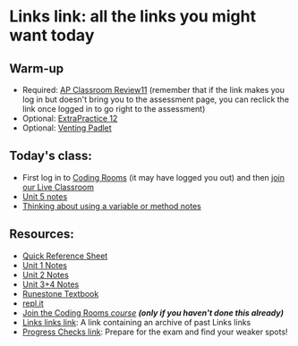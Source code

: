 # Links link: all the links you might want today
## Warm-up
* Required: [AP Classroom Review11](https://apclassroom.collegeboard.org/8/assessments/assignments/33494789) (remember that if the link makes you log in but doesn't bring you to the assessment page, you can reclick the link once logged in to go right to the assessment)
* Optional: [ExtraPractice 12](https://apclassroom.collegeboard.org/8/assessments/assignments/33478975)
* Optional: [Venting Padlet](https://viewpointschool2.padlet.org/nolandonoghue2/cjt42uuauv8r9ym7)

## Today's class:
* First log in to [Coding Rooms](http://app.codingrooms.com/) (it may have logged you out) and then [join our Live Classroom](https://app.codingrooms.com/c-join/c/TiL0Tixk8AJ0)
* [Unit 5 notes](https://gist.github.com/mrDonoghue/7312efdb78dca463096ddffcb9f66c0b)
* [Thinking about using a variable or method notes](https://gist.github.com/mrDonoghue/a8624071c0c342dfcb394d7df59f2bef)

## Resources:
* [Quick Reference Sheet]( https://apcentral.collegeboard.org/pdf/ap-computer-science-a-java-quick-reference.pdf?course=ap-computer-science-a )
* [Unit 1 Notes](https://gist.github.com/mrDonoghue/6f097b0a542598d27c27f7adec5c568c)
* [Unit 2 Notes](https://gist.github.com/mrDonoghue/c66799d9887dddb1d86710d9bade8a14)
* [Unit 3+4 Notes](https://gist.github.com/mrDonoghue/584d61a03c362bd0efad5aaf09d12e5a)
* [Runestone Textbook](https://csawesome.runestone.academy/runestone/books/published/csawesome/index.html)
* [repl.it](https://repl.it/~)
* [Join the Coding Rooms *course*](https://app.codingrooms.com/management/courses/join-by-code/UP8Wz3o1) ***(only if you haven't done this already)***
* [Links links link](https://gist.github.com/mrDonoghue/85c00adcd07a5fa9696e10fdda430578): A link containing an archive of past Links links
* [Progress Checks link](https://gist.github.com/mrDonoghue/de5fe548bfc3c7ff405884a56a2b29bc): Prepare for the exam and find your weaker spots! 
